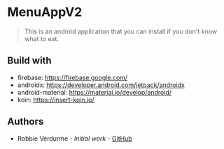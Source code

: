# MenuAppV2
> This is an android application that you can install if you don't know what to eat.


## Build with
- firebase: https://firebase.google.com/
- androidx: https://developer.android.com/jetpack/androidx
- android-material: https://material.io/develop/android/
- koin: https://insert-koin.io/

## Authors
- Robbie Verdurme - *Initial work* - [GitHub](https://github.com/RobbieVerdurme)
